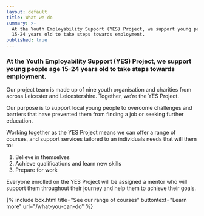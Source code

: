 ```yaml
---
layout: default
title: What we do
summary: >-
  At the Youth Employability Support (YES) Project, we support young people age
  15-24 years old to take steps towards employment.
published: true
---
```


### At the Youth Employability Support (YES) Project, we support young people age 15-24 years old to take steps towards employment.

Our project team is made up of nine youth organisation and charities from across Leicester and Leicestershire. Together, we’re the YES Project. 

Our purpose is to support local young people to overcome challenges and barriers that have prevented them from finding a job or seeking further education. 

Working together as the YES Project means we can offer a range of courses, and support services tailored to an individuals needs that will them to:

1.	Believe in themselves
2.	Achieve qualifications and learn new skills
3.	Prepare for work

Everyone enrolled on the YES Project will be assigned a mentor who will support them throughout their journey and help them to achieve their goals.

{% include box.html title="See our range of courses" buttontext="Learn more" url="/what-you-can-do" %}
